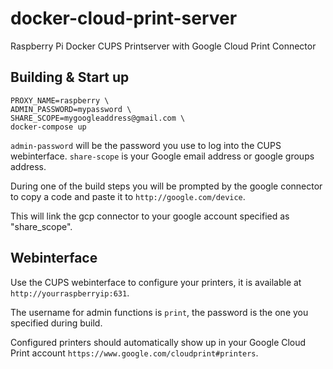 # docker-cloud-print-server
Raspberry Pi Docker CUPS Printserver with Google Cloud Print Connector

## Building & Start up

    PROXY_NAME=raspberry \
    ADMIN_PASSWORD=mypassword \
    SHARE_SCOPE=mygoogleaddress@gmail.com \
    docker-compose up
    
`admin-password` will be the password you use to log into the CUPS webinterface. `share-scope` is your Google email address or google groups address.

During one of the build steps you will be prompted by the google connector to copy a code and paste it to `http://google.com/device`.

This will link the gcp connector to your google account specified as "share_scope".

## Webinterface

Use the CUPS webinterface to configure your printers, it is available at `http://yourraspberryip:631`.
    
The username for admin functions is `print`, the password is the one you specified during build.

Configured printers should automatically show up in your Google Cloud Print account `https://www.google.com/cloudprint#printers`.
